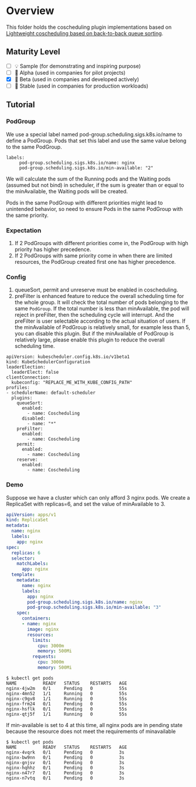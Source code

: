 # Overview

This folder holds the coscheduling plugin implementations based on [Lightweight coscheduling based on back-to-back queue 
sorting](https://github.com/kubernetes-sigs/scheduler-plugins/tree/master/kep/2-lightweight-coscheduling).

## Maturity Level

<!-- Check one of the values: Sample, Alpha, Beta, GA -->

- [ ] 💡 Sample (for demonstrating and inspiring purpose)
- [ ] 👶 Alpha (used in companies for pilot projects)
- [x] 👦 Beta (used in companies and developed actively)
- [ ] 👨 Stable (used in companies for production workloads)

## Tutorial
### PodGroup
We use a special label named pod-group.scheduling.sigs.k8s.io/name to define a PodGroup. Pods that set this label and use the same value belong to the same PodGroup. 
```
labels:
     pod-group.scheduling.sigs.k8s.io/name: nginx
     pod-group.scheduling.sigs.k8s.io/min-available: "2"
```
We will calculate the sum of the Running pods and the Waiting pods (assumed but not bind) in scheduler, if the sum is greater than or equal to the minAvailable, the Waiting pods
will be created.

Pods in the same PodGroup with different priorities might lead to unintended behavior, so need to ensure Pods in the same PodGroup with the same priority.

### Expectation
1. If 2 PodGroups with different priorities come in, the PodGroup with high priority has higher precedence.
2. If 2 PodGroups with same priority come in when there are limited resources, the PodGroup created first one has higher precedence.

### Config
1. queueSort, permit and unreserve must be enabled in coscheduling.
2. preFilter is enhanced feature to reduce the overall scheduling time for the whole group. It will check the total number of pods belonging to the same `PodGroup`. If the total number is less than minAvailable, the pod will reject in preFilter, then the scheduling cycle will interrupt. And the preFilter is user selectable according to the actual situation of users. If the minAvailable of PodGroup is relatively small, for example less than 5, you can disable this plugin. But if the minAvailable of PodGroup is relatively large, please enable this plugin to reduce the overall scheduling time.
```
apiVersion: kubescheduler.config.k8s.io/v1beta1
kind: KubeSchedulerConfiguration
leaderElection:
  leaderElect: false
clientConnection:
  kubeconfig: "REPLACE_ME_WITH_KUBE_CONFIG_PATH"
profiles:
- schedulerName: default-scheduler
  plugins:
    queueSort:
      enabled:
        - name: Coscheduling
      disabled:
        - name: "*"
    preFilter:
      enabled:
        - name: Coscheduling
    permit:
      enabled:
        - name: Coscheduling
    reserve:
      enabled:
        - name: Coscheduling
```

### Demo
Suppose we have a cluster which can only afford 3 nginx pods. We create a ReplicaSet with replicas=6, and set the value of minAvailable to 3.
```yaml
apiVersion: apps/v1
kind: ReplicaSet
metadata:
  name: nginx
  labels:
    app: nginx
spec:
  replicas: 6
  selector:
    matchLabels:
      app: nginx
  template:
    metadata:
      name: nginx
      labels:
        app: nginx
        pod-group.scheduling.sigs.k8s.io/name: nginx
        pod-group.scheduling.sigs.k8s.io/min-available: "3"
    spec:
      containers:
      - name: nginx
        image: nginx
        resources:
          limits:
            cpu: 3000m
            memory: 500Mi
          requests:
            cpu: 3000m
            memory: 500Mi
```

```script
$ kubectl get pods
NAME          READY   STATUS    RESTARTS   AGE
nginx-4jw2m   0/1     Pending   0          55s
nginx-4mn52   1/1     Running   0          55s
nginx-c9gv8   1/1     Running   0          55s
nginx-frm24   0/1     Pending   0          55s
nginx-hsflk   0/1     Pending   0          55s
nginx-qtj5f   1/1     Running   0          55s
```

If min-available is set to 4 at this time, all nginx pods are in pending state because the resource does not meet the requirements of minavailable
```script
$ kubectl get pods
NAME          READY   STATUS    RESTARTS   AGE
nginx-4vqrk   0/1     Pending   0          3s
nginx-bw9nn   0/1     Pending   0          3s
nginx-gnjsv   0/1     Pending   0          3s
nginx-hqhhz   0/1     Pending   0          3s
nginx-n47r7   0/1     Pending   0          3s
nginx-n7vtq   0/1     Pending   0          3s
```
